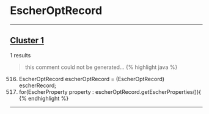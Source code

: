 # EscherOptRecord

***

## [Cluster 1](./1)
1 results
> this comment could not be generated...
{% highlight java %}
516. EscherOptRecord escherOptRecord = (EscherOptRecord) escherRecord;
517. for(EscherProperty property : escherOptRecord.getEscherProperties()){
{% endhighlight %}

***

